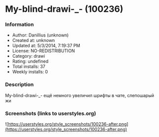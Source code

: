 # My-blind-drawi-_- (100236)

### Information
- Author: Danillius (unknown)
- Created at: unknown
- Updated at: 5/3/2014, 7:19:37 PM
- License: NO-REDISTRIBUTION
- Category: drawi
- Rating: undefined
- Total installs: 37
- Weekly installs: 0


### Description
My-blind-drawi-_- ещё немного увеличил шрифты в чате, слепошарый жи


### Screenshots (links to userstyles.org)
![https://userstyles.org/style_screenshots/100236-after.png](https://userstyles.org/style_screenshots/100236-after.png)


